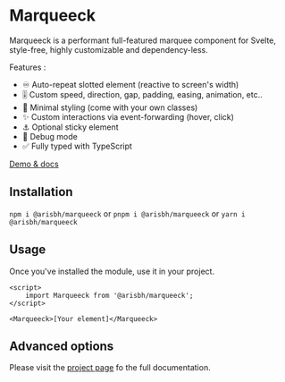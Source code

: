 # Marqueeck

Marqueeck is a performant full-featured marquee component for Svelte, style-free, highly customizable and dependency-less.

Features :

- ♾️ Auto-repeat slotted element (reactive to screen's width)
- 🎚️ Custom speed, direction, gap, padding, easing, animation, etc..
- 🎨 Minimal styling (come with your own classes)
- ✨ Custom interactions via event-forwarding (hover, click)
- ⚓ Optional sticky element
- 🐞 Debug mode
- ✅ Fully typed with TypeScript

[Demo & docs](https://marqueeck.vercel.app)

## Installation

`npm i @arisbh/marqueeck`
or
`pnpm i @arisbh/marqueeck`
or
`yarn i @arisbh/marqueeck`

## Usage

Once you've installed the module, use it in your project.

```svelte
<script>
	import Marqueeck from '@arisbh/marqueeck';
</script>

<Marqueeck>[Your element]</Marqueeck>
```

## Advanced options

Please visit the [project page](https://marqueeck.vercel.app/) fo the full documentation.
